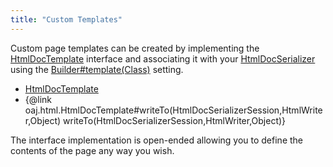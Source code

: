 ```yaml
---
title: "Custom Templates"
---
```


Custom page templates can be created by implementing the [HtmlDocTemplate](../apidocs/org/apache/juneau/html/HtmlDocTemplate.html)
interface and associating it with your [HtmlDocSerializer](../apidocs/org/apache/juneau/html/HtmlDocSerializer.html) using the [Builder#template(Class)](../apidocs/org/apache/juneau/html/HtmlDocSerializer/Builder.html#template(Class))
setting.
- [HtmlDocTemplate](../apidocs/org/apache/juneau/html/HtmlDocTemplate.html)
- \{@link oaj.html.HtmlDocTemplate#writeTo(HtmlDocSerializerSession,HtmlWriter,Object) writeTo(HtmlDocSerializerSession,HtmlWriter,Object)\}

The interface implementation is open-ended allowing you to define the contents of the page any way you wish.
